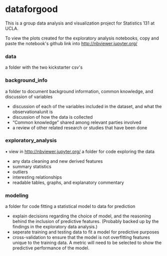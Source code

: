# dataforgood
This is a group data analysis and visualization project for Statistics 131 at UCLA.

To view the plots created for the exploratory analysis notebooks, copy and paste the notebook's github link into http://nbviewer.jupyter.org/

### data
a folder with the two kickstarter csv's

### background_info
a folder to document background information, common knowledge, and discussion of variables
- discussion of each of the variables included in the dataset, and what the observationalunit is
- discussion of how the data is collected
- “Common knowledge” shared among relevant parties involved
- a review of other related research or studies that have been done

### exploratory_analysis
• view in http://nbviewer.jupyter.org/
a folder for code exploring the data 
- any data cleaning and new derived features
- summary statistics
- outliers
- interesting relationships
- readable tables, graphs, and explanatory commentary

### modeling
a folder for code fitting a statistical model to data for prediction
- explain decisions regarding the choice of model, and the reasoning behind the inclusion of predictive features. (Probably backed up by the findings in the exploratory data analysis.)
- seperate training and testing data to fit a model for predictive purposes
- cross-validation to ensure that the model is not overfitting features unique to the training data. A metric will need to be selected to show the predictive performance of the model.
